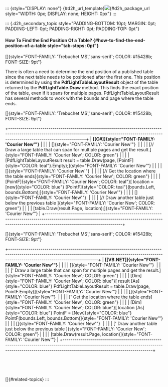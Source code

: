 ::: {style="DISPLAY: none"}
[](ms-xhelp:///?Id=d2h_url_template){#d2h_url_template}![](!package_url!){#d2h_package_url style="WIDTH: 0px; DISPLAY: none; HEIGHT: 0px"}
:::

::: {.d2h_secondary_topic style="PADDING-BOTTOM: 10pt; MARGIN: 0pt; PADDING-LEFT: 0pt; PADDING-RIGHT: 0pt; PADDING-TOP: 0pt"}
#### How To Find the End Position Of a Table? {#how-to-find-the-end-position-of-a-table style="tab-stops: 0pt"}

[]{style="FONT-FAMILY: 'Trebuchet MS','sans-serif'; COLOR: #15428b; FONT-SIZE: 9pt"} 

There is often a need to determine the end position of a published table since the next table needs to be positioned after the first one. This position is determined by using the **PdfLightTableLayoutResult** object of the table returned by the **PdfLightTable.Draw** method. This finds the exact position of the table, even if it spans for multiple pages. PdfLightTableLayoutResult has several methods to work with the bounds and page where the table ends.

[]{style="FONT-FAMILY: 'Trebuchet MS','sans-serif'; COLOR: #15428b; FONT-SIZE: 9pt"} 

+--------------------------------------------------------------------------------------------------------------------------------------------------------------------------------------------------+
| **[\[C#\]]{style="FONT-FAMILY: 'Courier New'"}**                                                                                                                                                 |
|                                                                                                                                                                                                  |
| []{style="FONT-FAMILY: 'Courier New'"}                                                                                                                                                           |
|                                                                                                                                                                                                  |
| [// Draw a large table that can span for multiple pages and get the result.]{style="FONT-FAMILY: 'Courier New'; COLOR: green"}                                                                   |
|                                                                                                                                                                                                  |
| [PdfLightTableLayoutResult result = table.Draw(page, [PointF]{style="COLOR: teal"}.Empty);]{style="FONT-FAMILY: 'Courier New'"}                                                                  |
|                                                                                                                                                                                                  |
| []{style="FONT-FAMILY: 'Courier New'"}                                                                                                                                                           |
|                                                                                                                                                                                                  |
| [// Get the location where the table ends]{style="FONT-FAMILY: 'Courier New'; COLOR: green"}                                                                                                     |
|                                                                                                                                                                                                  |
| [PointF]{style="FONT-FAMILY: 'Courier New'; COLOR: teal"}[ location = [new]{style="COLOR: blue"} [PointF]{style="COLOR: teal"}(bounds.Left, bounds.Bottom);]{style="FONT-FAMILY: 'Courier New'"} |
|                                                                                                                                                                                                  |
| []{style="FONT-FAMILY: 'Courier New'"}                                                                                                                                                           |
|                                                                                                                                                                                                  |
| [// Draw another table just below the previous table ]{style="FONT-FAMILY: 'Courier New'; COLOR: green"}                                                                                         |
|                                                                                                                                                                                                  |
| [table.Draw(result.Page, location);]{style="FONT-FAMILY: 'Courier New'"}                                                                                                                         |
+--------------------------------------------------------------------------------------------------------------------------------------------------------------------------------------------------+

[]{style="FONT-FAMILY: 'Trebuchet MS','sans-serif'; COLOR: #15428b; FONT-SIZE: 9pt"} 

+--------------------------------------------------------------------------------------------------------------------------------------------------------------------------------------------------------+
| **[\[VB.NET\]]{style="FONT-FAMILY: 'Courier New'"}**                                                                                                                                                   |
|                                                                                                                                                                                                        |
| []{style="FONT-FAMILY: 'Courier New'"}                                                                                                                                                                 |
|                                                                                                                                                                                                        |
| [\' Draw a large table that can span for multiple pages and get the result.]{style="FONT-FAMILY: 'Courier New'; COLOR: green"}                                                                         |
|                                                                                                                                                                                                        |
| [Dim]{style="FONT-FAMILY: 'Courier New'; COLOR: blue"}[ result [As]{style="COLOR: blue"} PdfLightTableLayoutResult = table.Draw(page, PointF.Empty)]{style="FONT-FAMILY: 'Courier New'"}               |
|                                                                                                                                                                                                        |
| []{style="FONT-FAMILY: 'Courier New'"}                                                                                                                                                                 |
|                                                                                                                                                                                                        |
| [\' Get the location where the table ends]{style="FONT-FAMILY: 'Courier New'; COLOR: green"}                                                                                                           |
|                                                                                                                                                                                                        |
| [Dim]{style="FONT-FAMILY: 'Courier New'; COLOR: blue"}[ location [As]{style="COLOR: blue"} PointF = [New]{style="COLOR: blue"} PointF(bounds.Left, bounds.Bottom)]{style="FONT-FAMILY: 'Courier New'"} |
|                                                                                                                                                                                                        |
| []{style="FONT-FAMILY: 'Courier New'"}                                                                                                                                                                 |
|                                                                                                                                                                                                        |
| [\' Draw another table just below the previous table ]{style="FONT-FAMILY: 'Courier New'; COLOR: green"}                                                                                               |
|                                                                                                                                                                                                        |
| [table.Draw(result.Page, location)]{style="FONT-FAMILY: 'Courier New'"}                                                                                                                                |
+--------------------------------------------------------------------------------------------------------------------------------------------------------------------------------------------------------+

 

 

[]{#related-topics}
:::
